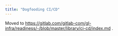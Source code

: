 ```yaml
---
title: "Dogfooding CI/CD"
---
```


Moved to https://gitlab.com/gitlab-com/gl-infra/readiness/-/blob/master/library/ci-cd/index.md .
